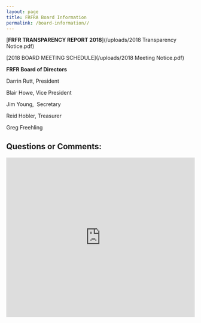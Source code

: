 ```yaml
---
layout: page
title: FRFRA Board Information
permalink: /board-information//
---
```



[**FRFR&nbsp;****TRANSPARENCY REPORT 201****8**](/uploads/2018 Transparency Notice.pdf)

[2018 BOARD MEETING SCHEDULE](/uploads/2018 Meeting Notice.pdf)

**FRFR Board of Directors**

Darrin Rutt, President

Blair Howe, Vice President

Jim Young,&nbsp; Secretary

Reid Hobler, Treasurer

Greg Freehling

## Questions or Comments:

<div id="wufoo-z6pl7to0reuswt"><iframe id="wufooFormz6pl7to0reuswt" class="wufoo-form-container" height="426" allowtransparency="true" frameborder="0" scrolling="no" style="width:100%;border:none" src="https://frfr.wufoo.com/embed/z6pl7to0reuswt/def/embedKey=z6pl7to0reuswt91868&amp;entsource=&amp;referrer=&amp;header=hide">&lt;a href="https://frfr.wufoo.com/forms/z6pl7to0reuswt/" title="html form"&gt;Fill out my Wufoo form!&lt;/a&gt;</iframe></div>

<script type="text/javascript">var z6pl7to0reuswt;(function(d, t) {
var s = d.createElement(t), options = {
'userName':'frfr',
'formHash':'z6pl7to0reuswt',
'autoResize':true,
'height':'577',
'async':true,
'host':'wufoo.com',
'header':'hide',
'ssl':true};
s.src = ('https:' == d.location.protocol ? 'https://' : 'http://') + 'www.wufoo.com/scripts/embed/form.js';
s.onload = s.onreadystatechange = function() {
var rs = this.readyState; if (rs) if (rs != 'complete') if (rs != 'loaded') return;
try { z6pl7to0reuswt = new WufooForm();z6pl7to0reuswt.initialize(options);z6pl7to0reuswt.display(); } catch (e) {}};
var scr = d.getElementsByTagName(t)[0], par = scr.parentNode; par.insertBefore(s, scr);
})(document, 'script');</script>

## &nbsp;

<div class="clearfix stations" itemscope="">&nbsp;</div>

<div class="clearfix stations" itemscope="">&nbsp;</div>

## &nbsp;